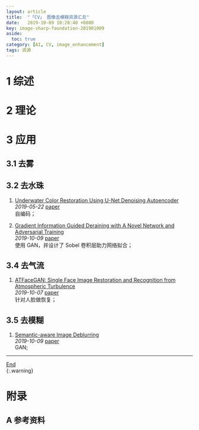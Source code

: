 ```yaml
---
layout: article
title:  "「CV」 图像去模糊资源汇总"
date:   2019-10-09 10:28:40 +0800
key: image-sharp-foundation-201901009
aside:
  toc: true
category: [AI, CV, image_enhancement]
tags: 资源
---
```

<span id='head'></span>  

<!--more-->


# 1 综述

# 2 理论


# 3 应用
## 3.1 去雾

## 3.2 去水珠
1. [Underwater Color Restoration Using U-Net Denoising Autoencoder](http://cn.arxiv.org/abs/1905.09000)   
*2019-05-22* [paper](https://arxiv.org/abs/1905.09000)   
自编码；     

1. [Gradient Information Guided Deraining with A Novel Network and Adversarial Training](http://cn.arxiv.org/abs/1910.03839)     
*2019-10-09* [paper](https://arxiv.org/abs/1910.03839)     
使用 GAN，并设计了 Sobel 卷积层助力网络拟合；    

## 3.4 去气流
1. [ATFaceGAN: Single Face Image Restoration and Recognition from Atmospheric Turbulence](http://cn.arxiv.org/abs/1910.03119)    
*2019-10-07* [paper](https://arxiv.org/abs/1910.03119)     
针对人脸做恢复；     

## 3.5 去模糊
1. [Semantic-aware Image Deblurring](http://cn.arxiv.org/abs/1910.03853)    
*2019-10-09* [paper](https://arxiv.org/abs/1910.03853)     
GAN;    

-------------------  
[End](#head)   
{:.warning}  

# 附录
## A 参考资料

